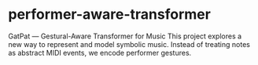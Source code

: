# performer-aware-transformer
GatPat — Gestural-Aware Transformer for Music This project explores a new way to represent and model symbolic music. Instead of treating notes as abstract MIDI events, we encode performer gestures.
